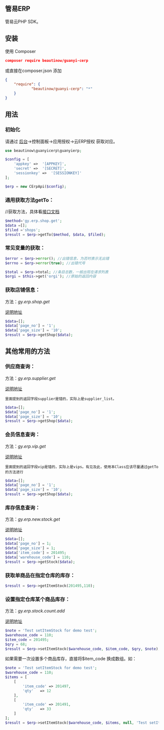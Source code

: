 ## 管易ERP

管易云PHP SDK。





## 安装

使用 Composer

```json
composer require beautinow/guanyi-cerp
```
或直接在composer.json 添加
```json
{
    "require": {
            "beautinow/guanyi-cerp": "*"
    }
}
```

## 用法

### 初始化

请通过 [后台](http://v2.guanyierp.com/index)->控制面板->应用授权->云ERP授权 获取对应。

```php
use beautinow\guanyicerp\guanyierp;

$config = [
    'appkey' =>  '[APPKEY]',
    'secret' =>  '[SECRET]',
    'sessionkey' =>  '[SESSIONKEY]'
];

$erp = new CErpApi($config);

```



### 通用获取方法getTo：

//获取方法，具体看[接口文档](http://support.guanyierp.com/hc/kb/category/1005768/)

```php
$method='gy.erp.shop.get'; 
$data =[];
$filed ='shops';
$result = $erp->getTo($method, $data, $filed);

```

### 常见变量的获取：
```php
$error = $erp->error(); //出错信息，为否时表示无出错
$errno = $erp->error(true); //出错代号

$total = $erp->total; //条目总数，一般出现在请求列表
$orgi = $this->get('orgi'); //原始的返回内容

```


### 获取店铺信息：

方法：*gy.erp.shop.get*

[说明地址](http://support.guanyierp.com/hc/kb/article/1234935/)

```php
$data=[];
$data['page_no'] = '1';
$data['page_size'] = '10';
$result = $erp->getShop($data);
```


## 其他常用的方法

### 供应商查询：

方法：*gy.erp.supplier.get*

[说明地址](http://support.guanyierp.com/hc/kb/article/1234935/)

`里面提到的返回字段supplier是错的，实际上是supplier_list。`

```php
$data=[];
$data['page_no'] = '1';
$data['page_size'] = '10';
$result = $erp->getShop($data);
```


### 会员信息查询：
方法：*gy.erp.vip.get*

[说明地址](http://support.guanyierp.com/hc/kb/article/1234990/)

`里面提到的返回字段vip是错的，实际上是vips。有见及此，使用本Class应该尽量通过getTo的方法进行`

```php
$data=[];
$data['page_no'] = '1';
$data['page_size'] = '10';
$result = $erp->getShop($data);
```

### 库存信息查询：
方法：*gy.erp.new.stock.get*

[说明地址](http://support.guanyierp.com/hc/kb/article/1235063/)


```php
$data=[];
$data['page_no'] = 1;
$data['page_size'] = 1;
$data['item_code'] = 201495;
$data['warehouse_code'] = 110;
$result = $erp->getStock($data);
```

### 获取单商品在指定仓库的库存：

```php
$result = $erp->getItemStock(201495,110);
```


### 设置指定仓库某个商品库存：
方法：*gy.erp.stock.count.add*

[说明地址](http://support.guanyierp.com/hc/kb/article/1235058/)

```php
$note = 'Test setItemStock for demo test';
$warehouse_code = 110;
$item_code = 201495;
$qry = 68;
$result = $erp->setItemStock($warehouse_code, $item_code, $qry, $note);

```

如果需要一次设置多个商品库存，直接将$item_code 换成数组。如：

```php
$note = 'Test setItemStock for demo test';
$warehouse_code = 110;
$items = [
    [
        'item_code' => 201497,
        'qty'   => 12
    ],
    [
        'item_code' => 201491,
        'qty'   => 33
    ]
];
$result = $erp->setItemStock($warehouse_code, $items, null, 'Test setItemStock for batch test');
```


